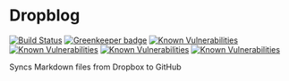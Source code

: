 # Dropblog

[![Build Status](https://travis-ci.com/smockle/dropblog.svg?branch=master)](https://travis-ci.com/smockle/dropblog)
[![Greenkeeper badge](https://badges.greenkeeper.io/smockle/dropblog.svg)](https://greenkeeper.io/)
[![Known Vulnerabilities](https://snyk.io/test/github/smockle/dropblog/badge.svg?targetFile=create-s3-to-github%2Fpackage.json)](https://snyk.io/test/github/smockle/dropblog?targetFile=create-s3-to-github%2Fpackage.json)
[![Known Vulnerabilities](https://snyk.io/test/github/smockle/dropblog/badge.svg?targetFile=delete-s3-to-github%2Fpackage.json)](https://snyk.io/test/github/smockle/dropblog?targetFile=delete-s3-to-github%2Fpackage.json)
[![Known Vulnerabilities](https://snyk.io/test/github/smockle/dropblog/badge.svg?targetFile=dropbox-to-sns%2Fpackage.json)](https://snyk.io/test/github/smockle/dropblog?targetFile=dropbox-to-sns%2Fpackage.json)
[![Known Vulnerabilities](https://snyk.io/test/github/smockle/dropblog/badge.svg?targetFile=sns-to-s3%2Fpackage.json)](https://snyk.io/test/github/smockle/dropblog?targetFile=sns-to-s3%2Fpackage.json)

Syncs Markdown files from Dropbox to GitHub
